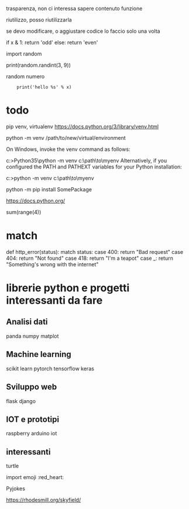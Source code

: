 trasparenza, non ci interessa sapere contenuto funzione

riutilizzo, posso riutilizzarla

se devo modificare, o aggiustare codice lo faccio solo una volta


if x & 1:
    return 'odd'
else:
    return 'even'



import random

print(random.randint(3, 9))

random numero

        print('hello %s' % x)




# todo
pip
venv, virtualenv
https://docs.python.org/3/library/venv.html

python -m venv /path/to/new/virtual/environment

On Windows, invoke the venv command as follows:

c:\>Python35\python -m venv c:\path\to\myenv
Alternatively, if you configured the PATH and PATHEXT variables for your Python installation:

c:\>python -m venv c:\path\to\myenv

python -m pip install SomePackage

https://docs.python.org/


sum(range(4))

# match

def http_error(status):
    match status:
        case 400:
            return "Bad request"
        case 404:
            return "Not found"
        case 418:
            return "I'm a teapot"
        case _:
            return "Something's wrong with the internet"


# librerie python e progetti interessanti da fare

## Analisi dati

panda
numpy
matplot

## Machine learning

scikit learn
pytorch
tensorflow
keras

## Sviluppo web

flask
django

## IOT e prototipi

raspberry
arduino
iot

## interessanti

turtle

import emoji
:red_heart:

Pyjokes

https://rhodesmill.org/skyfield/
